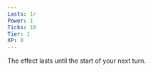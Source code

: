 ```yaml
---
Lasts: 1r
Power: 1
Ticks: 10
Tier: 1
XP: 0
---
```


The effect lasts until the start of your next turn.